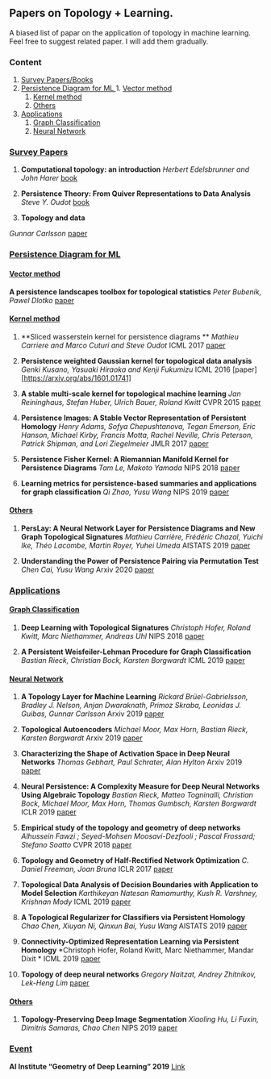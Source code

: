 ## Papers on Topology + Learning.

A biased list of papar on the application of topology in machine learning. Feel free to suggest related paper. I will add them gradually. 

### Content
1. [Survey Papers/Books ](#survey-papers)
2. [Persistence Diagram for ML ](#models)
		1. [Vector method](#vector-method)
    1. [Kernel method](#kernel-method)
    1. [Others](#Others)
3. [Applications](#applications)
    1. [Graph Classification ](#graph-classification)
    1. [Neural Network](#neural-network)

### [Survey Papers](#content)

1. **Computational topology: an introduction**
*Herbert Edelsbrunner and John Harer* [book](https://www.maths.ed.ac.uk/~v1ranick/papers/edelcomp.pdf)

1. **Persistence Theory: From Quiver Representations to Data Analysis**
  *Steve Y. Oudot* [book](https://geometrica.saclay.inria.fr/team/Steve.Oudot/books/o-pt-fqrtda-15/surv-209.pdf)

1. **Topology and data**

  *Gunnar Carlsson* [paper](https://www.ams.org/journals/bull/2009-46-02/S0273-0979-09-01249-X/)


### [Persistence Diagram for ML](#content)

#### [Vector method](#content)
**A persistence landscapes toolbox for topological statistics**
*Peter Bubenik, Pawel Dlotko* [paper](https://arxiv.org/abs/1501.00179)

#### [Kernel method](#content)

1. **Sliced wasserstein kernel for persistence diagrams **
*Mathieu Carriere and Marco Cuturi and Steve Oudot*  ICML 2017 [paper](https://arxiv.org/abs/1706.03358)

1. **Persistence weighted Gaussian kernel for topological data analysis**
*Genki Kusano, Yasuaki Hiraoka and Kenji Fukumizu* ICML 2016 [paper][https://arxiv.org/abs/1601.01741]

1. **A stable multi-scale kernel for topological machine learning**
*Jan Reininghaus, Stefan Huber, Ulrich Bauer, Roland Kwitt* CVPR 2015 [paper](https://arxiv.org/abs/1412.6821)

1. **Persistence Images: A Stable Vector Representation of
Persistent Homology**
*Henry Adams, Sofya Chepushtanova, Tegan Emerson, Eric Hanson, Michael Kirby, Francis Motta, Rachel Neville, Chris Peterson, Patrick Shipman, and Lori Ziegelmeier* JMLR 2017 [paper](http://www.jmlr.org/papers/volume18/16-337/16-337.pdf)

1. **Persistence Fisher Kernel: A Riemannian Manifold Kernel for Persistence Diagrams**
*Tam Le, Makoto Yamada* NIPS 2018 [paper](https://arxiv.org/abs/1802.03569)

1. **Learning metrics for persistence-based summaries and applications for graph classification**
*Qi Zhao, Yusu Wang* NIPS 2019 [paper](https://arxiv.org/abs/1904.12189)

#### [Others](#content)
1. **PersLay: A Neural Network Layer for Persistence Diagrams and New Graph Topological Signatures**
*Mathieu Carrière, Frédéric Chazal, Yuichi Ike, Théo Lacombe, Martin Royer, Yuhei Umeda* AISTATS 2019 [paper](https://arxiv.org/abs/1904.09378)

1. **Understanding the Power of Persistence Pairing via Permutation Test**
*Chen Cai, Yusu Wang* Arxiv 2020 [paper](https://arxiv.org/abs/2001.06058)

### [Applications](#content)
#### [Graph Classification](#content)

1. **Deep Learning with Topological Signatures**
*Christoph Hofer, Roland Kwitt, Marc Niethammer, Andreas Uhl* NIPS 2018 [paper](https://arxiv.org/abs/1707.04041)

1. **A Persistent Weisfeiler-Lehman Procedure for Graph Classification**
*Bastian Rieck, Christian Bock, Karsten Borgwardt* ICML 2019 [paper](http://proceedings.mlr.press/v97/rieck19a.html)

#### [Neural Network](#content)

1. **A Topology Layer for Machine Learning**
*Rickard Brüel-Gabrielsson, Bradley J. Nelson, Anjan Dwaraknath, Primoz Skraba, Leonidas J. Guibas, Gunnar Carlsson*  Arxiv 2019 [paper](https://arxiv.org/abs/1905.12200)
1. **Topological Autoencoders**
*Michael Moor, Max Horn, Bastian Rieck, Karsten Borgwardt* Arxiv 2019 [paper](https://arxiv.org/abs/1906.00722)
1. **Characterizing the Shape of Activation Space in Deep Neural Networks**
*Thomas Gebhart, Paul Schrater, Alan Hylton* Arxiv 2019 [paper](https://arxiv.org/abs/1901.09496)
1. **Neural Persistence: A Complexity Measure for Deep Neural Networks Using Algebraic Topology**
*Bastian Rieck, Matteo Togninalli, Christian Bock, Michael Moor, Max Horn, Thomas Gumbsch, Karsten Borgwardt* ICLR 2019 [paper](https://arxiv.org/abs/1812.09764)
1. **Empirical study of the topology and geometry of deep networks**
*Alhussein Fawzi ; Seyed-Mohsen Moosavi-Dezfooli ; Pascal Frossard; Stefano Soatto* CVPR 2018 [paper](http://openaccess.thecvf.com/content_cvpr_2018/papers/Fawzi_Empirical_Study_of_CVPR_2018_paper.pdf)
1. **Topology and Geometry of Half-Rectified Network Optimization**
*C. Daniel Freeman, Joan Bruna* ICLR 2017 [paper](https://arxiv.org/abs/1611.01540)
1. **Topological Data Analysis of Decision Boundaries with Application to Model Selection**
*Karthikeyan Natesan Ramamurthy, Kush R. Varshney, Krishnan Mody*  ICML 2019 [paper](https://arxiv.org/abs/1805.09949)
1. **A Topological Regularizer for Classifiers via Persistent Homology**
*Chao Chen, Xiuyan Ni, Qinxun Bai, Yusu Wang* AISTATS 2019 [paper](https://arxiv.org/abs/1806.10714)

1. **Connectivity-Optimized Representation Learning via Persistent Homology** *Christoph Hofer, Roland Kwitt, Marc Niethammer, Mandar Dixit * ICML 2019 [paper](http://proceedings.mlr.press/v97/hofer19a.html)

1. **Topology of deep neural networks**
*Gregory Naitzat, Andrey Zhitnikov, Lek-Heng Lim* [paper](https://openreview.net/forum?id=SkgBfaNKPr)

#### [Others](#content)
1. **Topology-Preserving Deep Image Segmentation**
*Xiaoling Hu, Li Fuxin, Dimitris Samaras, Chao Chen* NIPS 2019 [paper](https://arxiv.org/abs/1906.05404)


### [Event](#content)

**AI Institute “Geometry of Deep Learning” 2019**
[Link](https://www.microsoft.com/en-us/research/event/ai-institute-2019/)